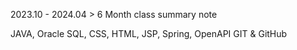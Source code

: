 2023.10 - 2024.04 > 6 Month class summary note

JAVA, Oracle SQL, CSS, HTML, JSP, Spring, OpenAPI GIT & GitHub
